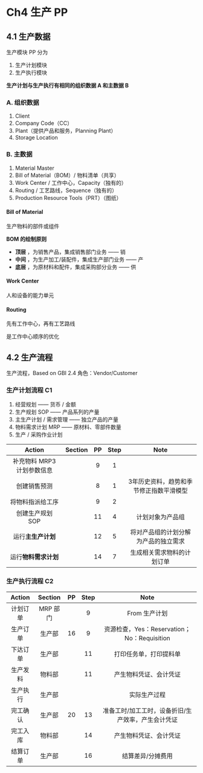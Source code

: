 # Ch4 生产 PP

## 4.1 生产数据

生产模块 PP 分为

1. 生产计划模块
2. 生产执行模块

__生产计划与生产执行有相同的组织数据 A 和主数据 B__

### A. 组织数据

1. Client
2. Company Code（CC）
3. Plant（提供产品和服务，Planning Plant）
4. Storage Location

### B. 主数据

1. Material Master
2. Bill of Material（BOM）/ 物料清单（共享）
3. Work Center / 工作中心，Capacity（独有的）
4. Routing / 工艺路线，Sequence（独有的）
5. Production Resource Tools（PRT）（图纸）

#### Bill of Material

生产物料的部件或组件

**BOM 的绘制原则**

* **顶层** ，为销售产品，集成销售部门业务 —— 销
* **中间** ，为生产加工/装配件，集成生产部门业务 —— 产
* **底层** ，为原材料和配件，集成采购部分业务 —— 供

#### Work Center

人和设备的能力单元

#### Routing

先有工作中心，再有工艺路线

是工作中心顺序的优化

## 4.2 生产流程

生产流程，Based on GBI 2.4
角色：Vendor/Customer

### 生产计划流程 C1

1. 经营规划 —— 货币 / 金额
2. 生产规划 SOP —— 产品系列的产量
3. 主生产计划 / 需求管理 —— 独立产品的产量
4. 物料需求计划 MRP —— 原材料、零部件数量
5. 生产 / 采购作业计划

| Action | Section | PP | Step | Note |
| :-: | :-: | :-: | :-: | :-: | 
| 补充物料 MRP3 计划参数信息 |  | 9 | 1 |
| 创建销售预测 |  | 8 | 1 | 3年历史资料，趋势和季节修正指数平滑模型 |
| 将物料指派给工序 |  | 9 | 2 |
| 创建生产规划 SOP |  | 11 | 4 | 计划对象为产品组 |
| 运行**主生产计划** |  | 12 | 5 | 将对产品组的计划分解为产品的独立需求 |
| 运行**物料需求计划** |  | 14 | 7 | 生成相关需求物料的计划订单 |

### 生产执行流程 C2

| Action | Section | PP | Step | Note |
| :-: | :-: | :-: | :-: | :-: | 
| 计划订单 | MRP 部门 |  | 9 | From 生产计划 |
| 生产订单 | 生产部 | 16 | 9 | 资源检查，Yes：Reservation；No：Requisition|
| 下达订单 | 生产部 |  | 11 | 打印任务单，打印提料单 |
| 生产发料 | 物料部 |  | 11 | 产生物料凭证、会计凭证 |
| 生产执行 | 生产部 |  |  | 实际生产过程 |
| 完工确认 | 生产部 | 20 | 13 | 准备工时/加工工时，设备折旧/生产效率，产生会计凭证 |
| 完工入库 | 物料部 |  | 14 | 产生物料凭证、会计凭证 |
| 结算订单 | 生产部 |  | 16 | 结算差异/分摊费用 |


